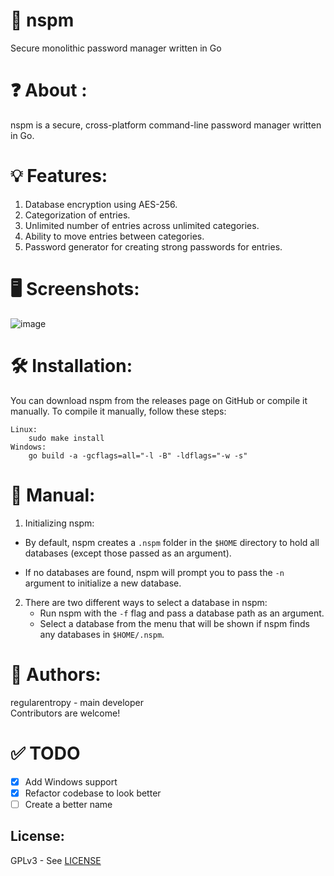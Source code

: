 # 🔑 nspm

Secure monolithic password manager written in Go

# ❓ About :

nspm is a secure, cross-platform command-line password manager written in Go.

# 💡 Features:

1. Database encryption using AES-256.
2. Categorization of entries.
3. Unlimited number of entries across unlimited categories.
4. Ability to move entries between categories.
5. Password generator for creating strong passwords for entries.

# 🖥️ Screenshots:
![image](https://github.com/regularenthropy/nanopm/assets/89523758/8dabb102-324e-4873-8d9b-4db841249817)

# 🛠️ Installation:
You can download nspm from the releases page on GitHub or compile it manually. To compile it manually, follow these steps:
```
Linux:  
    sudo make install
Windows:
    go build -a -gcflags=all="-l -B" -ldflags="-w -s"
```

# 📖 Manual:

1. Initializing nspm:

- By default, nspm creates a `.nspm` folder in the `$HOME` directory to hold all databases (except those passed as an argument).

- If no databases are found, nspm will prompt you to pass the `-n` argument to initialize a new database.

2. There are two different ways to select a database in nspm:
   - Run nspm with the `-f` flag and pass a database path as an argument.
   - Select a database from the menu that will be shown if nspm finds any databases in `$HOME/.nspm`.

# 👤 Authors:

regularentropy - main developer  
Contributors are welcome!

# ✅ TODO
- [X] Add Windows support
- [X] Refactor codebase to look better
- [ ] Create a better name

License:
--------
GPLv3 - See [LICENSE](/LICENSE)
